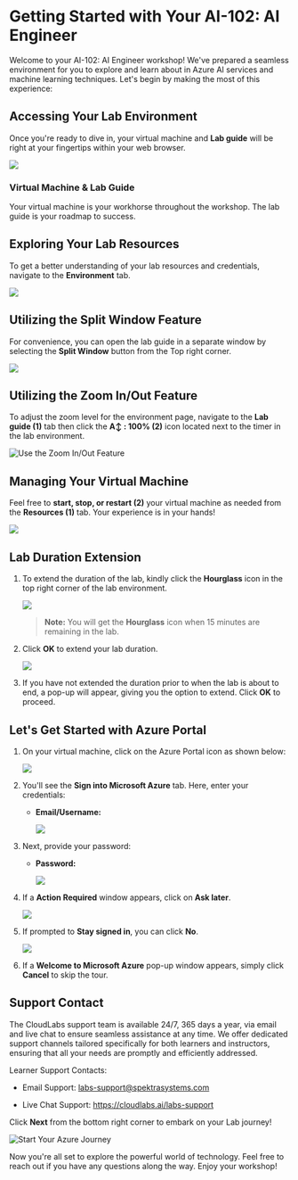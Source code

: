 # Getting Started with Your AI-102: AI Engineer
 
Welcome to your AI-102: AI Engineer workshop! We've prepared a seamless environment for you to explore and learn about in Azure AI services and machine learning techniques. Let's begin by making the most of this experience:
 
## Accessing Your Lab Environment
 
Once you're ready to dive in, your virtual machine and **Lab guide** will be right at your fingertips within your web browser.
 
![](./images/AI102(1).png)

### Virtual Machine & Lab Guide
 
Your virtual machine is your workhorse throughout the workshop. The lab guide is your roadmap to success.
 
## Exploring Your Lab Resources
 
To get a better understanding of your lab resources and credentials, navigate to the **Environment** tab.
 
![](./images/AI102(2).png)
 
## Utilizing the Split Window Feature
 
For convenience, you can open the lab guide in a separate window by selecting the **Split Window** button from the Top right corner.

![](./images/AI102(3).png)

## Utilizing the Zoom In/Out Feature

To adjust the zoom level for the environment page, navigate to the **Lab guide (1)** tab then  click the **A↕ : 100% (2)** icon located next to the timer in the lab environment.

![Use the Zoom In/Out Feature](./images/AI102(4).png)

 ## Managing Your Virtual Machine
 
Feel free to **start, stop, or restart (2)** your virtual machine as needed from the **Resources (1)** tab. Your experience is in your hands!
 
![](./images/AI102(5).png)

## **Lab Duration Extension**

1. To extend the duration of the lab, kindly click the **Hourglass** icon in the top right corner of the lab environment. 

    ![](./images/AI102(6).png)

    >**Note:** You will get the **Hourglass** icon when 15 minutes are remaining in the lab.

2. Click **OK** to extend your lab duration.
 
   ![](./images/gext2.png)

3. If you have not extended the duration prior to when the lab is about to end, a pop-up will appear, giving you the option to extend. Click **OK** to proceed. 

## Let's Get Started with Azure Portal
 
1. On your virtual machine, click on the Azure Portal icon as shown below:
 
    ![](./images/AI102(7).png)

2. You'll see the **Sign into Microsoft Azure** tab. Here, enter your credentials:
 
   - **Email/Username:** <inject key="AzureAdUserEmail"></inject>
 
        ![](./images/sc900-image-1.png)
 
3. Next, provide your password:
 
   - **Password:** <inject key="AzureAdUserPassword"></inject>
 
        ![](./images/sc900-image-2.png)

4. If a **Action Required** window appears, click on **Ask later**.

    ![](./images/AI102(9).png)

5. If prompted to **Stay signed in**, you can click **No**.

    ![](./images/AI102(8).png)
 
6. If a **Welcome to Microsoft Azure** pop-up window appears, simply click **Cancel** to skip the tour.
 
## Support Contact

The CloudLabs support team is available 24/7, 365 days a year, via email and live chat to ensure seamless assistance at any time. We offer dedicated support channels tailored specifically for both learners and instructors, ensuring that all your needs are promptly and efficiently addressed.

Learner Support Contacts:

   - Email Support: labs-support@spektrasystems.com

   - Live Chat Support: https://cloudlabs.ai/labs-support

 
Click **Next** from the bottom right corner to embark on your Lab journey!

   ![Start Your Azure Journey](./images/sc900-image(3).png)

Now you're all set to explore the powerful world of technology. Feel free to reach out if you have any questions along the way. Enjoy your workshop!
